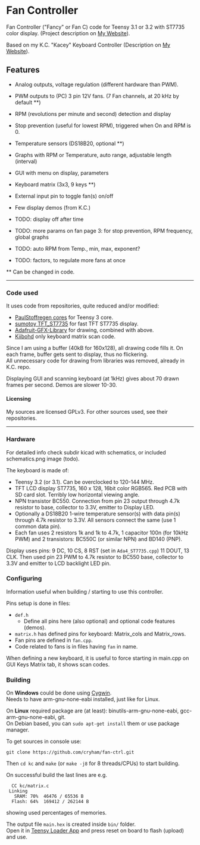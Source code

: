 Fan Controller
==============

Fan Controller ("Fancy" or Fan C) code for Teensy 3.1 or 3.2 with ST7735 color display. (Project description on [My Website](https://cryham.tuxfamily.org/portfolio/2021-fan-controller/)).

Based on my K.C. "Kacey" Keyboard Controller (Description on [My Website](https://cryham.tuxfamily.org/portfolio/2018-k-c-controller)).


## Features

* Analog outputs, voltage regulation (different hardware than PWM).
* PWM outputs to (PC) 3 pin 12V fans.
  (7 Fan channels, at 20 kHz by default **)
* RPM (revolutions per minute and second) detection and display
* Stop prevention (useful for lowest RPM), triggered when On and RPM is 0.

* Temperature sensors (DS18B20, optional **)
* Graphs with RPM or Temperature, auto range, adjustable length (interval)

* GUI with menu on display, parameters
* Keyboard matrix (3x3, 9 keys **)

* External input pin to toggle fan(s) on/off
* Few display demos (from K.C.)

* TODO: display off after time
* TODO: more params on fan page 3: for stop prevention, RPM frequency, global graphs
* TODO: auto RPM from Temp., min, max, exponent?
* TODO: factors, to regulate more fans at once

** Can be changed in code.

---

### Code used

It uses code from repositories, quite reduced and/or modified:
* [PaulStoffregen cores](https://github.com/PaulStoffregen/cores/tree/master/teensy3) for Teensy 3 core.
* [sumotoy TFT_ST7735](https://github.com/sumotoy/TFT_ST7735/tree/1.0p1) for fast TFT ST7735 display.
* [Adafruit-GFX-Library](https://github.com/adafruit/Adafruit-GFX-Library) for drawing, combined with above.
* [Kiibohd](https://github.com/kiibohd/controller) only keyboard matrix scan code.

Since I am using a buffer (40kB for 160x128), all drawing code fills it. On each frame, buffer gets sent to display, thus no flickering.  
All unnecessary code for drawing from libraries was removed, already in K.C. repo.

Displaying GUI and scanning keyboard (at 1kHz) gives about 70 drawn frames per second. Demos are slower 10-30.

#### Licensing

My sources are licensed GPLv3. For other sources used, see their repositories.

---

### Hardware

For detailed info check subdir kicad with schematics, or included schematics.png image (todo).

The keyboard is made of:
* Teensy 3.2 (or 3.1). Can be overclocked to 120-144 MHz.
* TFT LCD display ST7735, 160 x 128, 16bit color RGB565. Red PCB with SD card slot. Terribly low horizontal viewing angle.
* NPN transistor BC550. Connection from pin 23 output through 4.7k resistor to base, collector to 3.3V, emitter to Display LED.
* Optionally a DS18B20 1-wire temperature sensor(s) with data pin(s) through 4.7k resistor to 3.3V. All sensors connect the same (use 1 common data pin).
* Each fan uses 2 resistors 1k and 1k to 4.7k, 1 capacitor 100n (for 10kHz PWM) and 2 transistors: BC550C (or similar NPN) and BD140 (PNP).

Display uses pins: 9 DC, 10 CS, 8 RST (set in `Ada4_ST7735.cpp`) 11 DOUT, 13 CLK.
Then used pin 23 PWM to 4.7k resistor to BC550 base, collector to 3.3V and emitter to LCD backlight LED pin.

### Configuring

Information useful when building / starting to use this controller.

Pins setup is done in files:
* `def.h`
  * Define all pins here (also optional) and optional code features (demos).
* `matrix.h` has defined pins for keyboard: Matrix_cols and Matrix_rows.
* Fan pins are defined in `fan.cpp`.
* Code related to fans is in files having `fan` in name.

When defining a new keyboard, it is useful to force starting in main.cpp on GUI Keys Matrix tab, it shows scan codes.

### Building

On **Windows** could be done using [Cygwin](https://www.cygwin.com/).  
Needs to have arm-gnu-none-eabi installed, just like for Linux.

On **Linux** required package are (at least): binutils-arm-gnu-none-eabi, gcc-arm-gnu-none-eabi, git.  
On Debian based, you can `sudo apt-get install` them or use package manager.


To get sources in console use:
```
git clone https://github.com/cryham/fan-ctrl.git
```
Then `cd kc` and `make` (or `make -j8` for 8 threads/CPUs) to start building.

On successful build the last lines are e.g.
```
  CC kc/matrix.c
 Linking 
   SRAM: 70%  46476 / 65536 B
  Flash: 64%  169412 / 262144 B
```
showing used percentages of memories.

The output file `main.hex` is created inside `bin/` folder.  
Open it in [Teensy Loader App](https://www.pjrc.com/teensy/loader.html) and press reset on board to flash (upload) and use.
